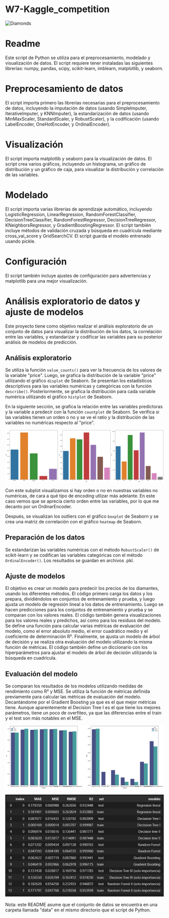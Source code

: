 # W7-Kaggle_competition

![Diamonds](https://live.staticflickr.com/8039/8010060159_775cc48e09_z.jpg)

# Readme

Este script de Python se utiliza para el preprocesamiento, modelado y visualización de datos. El script requiere tener instaladas las siguientes librerías: numpy, pandas, scipy, scikit-learn, imblearn, matplotlib, y seaborn.

# Preprocesamiento de datos

El script importa primero las librerías necesarias para el preprocesamiento de datos, incluyendo la imputación de datos (usando SimpleImputer, IterativeImputer, y KNNImputer), la estandarización de datos (usando MinMaxScaler, StandardScaler, y RobustScaler), y la codificación (usando LabelEncoder, OneHotEncoder, y OrdinalEncoder).

# Visualización

El script importa matplotlib y seaborn para la visualización de datos. El script crea varios gráficos, incluyendo un histograma, un gráfico de distribución y un gráfico de caja, para visualizar la distribución y correlación de las variables.

# Modelado

El script importa varias librerías de aprendizaje automático, incluyendo LogisticRegression, LinearRegression, RandomForestClassifier, DecisionTreeClassifier, RandomForestRegressor, DecisionTreeRegressor, KNeighborsRegressor, y GradientBoostingRegressor. El script también incluye métodos de validación cruzada y búsqueda en cuadrícula mediante cross_val_score y GridSearchCV. El script guarda el modelo entrenado usando pickle.

# Configuración

El script también incluye ajustes de configuración para advertencias y matplotlib para una mejor visualización.


# Análisis exploratorio de datos y ajuste de modelos

Este proyecto tiene como objetivo realizar el análisis exploratorio de un conjunto de datos para visualizar la distribución de los datos, la correlación entre las variables, y estandarizar y codificar las variables para su posterior análisis de modelos de predicción.

## Análisis exploratorio

Se utiliza la función `value_counts()` para ver la frecuencia de los valores de la variable "price". Luego, se grafica la distribución de la variable "price" utilizando el gráfico `displot` de Seaborn. Se presentan los estadísticos descriptivos para las variables numéricas y categóricas con la función `describe()`. Posteriormente, se grafica la distribución para cada variable numérica utilizando el gráfico `histplot` de Seaborn.

En la siguiente sección, se grafica la relación entre las variables predictoras y la variable a predecir con la función `countplot` de Seaborn. Se verifica si las variables tienen un orden o no y se ve el ratio y la distribución de las variables no numéricas respecto al "price".

![Subplot](/images/Subplot.png)

Con este subplot visualizamos si hay orden o no en nuestras variables no numéricas, de cara a qué tipo de encoding utlizar más adelante. En este caso vemos que se aprecia cierto orden entre las variables, por lo que me decanto por un OrdinarEncoder.

Después, se visualizan los outliers con el gráfico `boxplot` de Seaborn y se crea una matriz de correlación con el gráfico `heatmap` de Seaborn.

## Preparación de los datos

Se estandarizan las variables numéricas con el método `RobustScaler()` de scikit-learn y se codifican las variables categóricas con el método `OrdinalEncoder()`. Los resultados se guardan en archivos .pkl.

## Ajuste de modelos

El objetivo es crear un modelo para predecir los precios de los diamantes, usando los diferentes métodos. El código primero carga los datos y los prepara, dividiéndolos en conjuntos de entrenamiento y prueba, y luego ajusta un modelo de regresión lineal a los datos de entrenamiento. Luego se hacen predicciones para los conjuntos de entrenamiento y prueba y se comparan con los valores reales. El código también genera visualizaciones para los valores reales y predichos, así como para los residuos del modelo. Se define una función para calcular varias métricas de evaluación del modelo, como el error absoluto medio, el error cuadrático medio y el coeficiente de determinación R². Finalmente, se ajusta un modelo de árbol de decisión y se realiza otra evaluación del modelo utilizando la misma función de métricas. El código también define un diccionario con los hiperparámetros para ajustar el modelo de árbol de decisión utilizando la búsqueda en cuadrícula.

## Evaluación del modelo

Se comparan los resultados de los modelos utilizando medidas de rendimiento como R² y MSE. Se utiliza la función de métricas definida previamente para calcular las métricas de evaluación del modelo. Decantándome por el Gradient Boosting ya que es el que mejor métricas tiene. Aunque aparentemente el Decision Tree I es el que tiene los mejores parámetros, tiene un poco de overfiteo, ya que las diferencias entre el train y el test son más notables en el MSE.

![Subplot2](/images/Subplot_modelo.png)


![Result](/images/Result.png)

Nota: este README asume que el conjunto de datos se encuentra en una carpeta llamada "data" en el mismo directorio que el script de Python.
